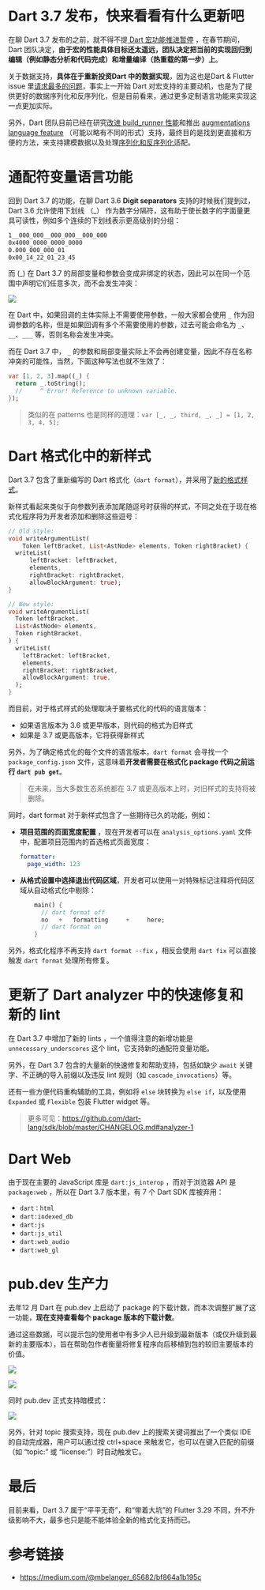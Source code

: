 # Dart 3.7 发布，快来看看有什么更新吧

在聊 Dart  3.7 发布的之前，就不得不提[ Dart 宏功能推进暂停](https://juejin.cn/post/7464998185485877311) ，在春节期间，Dart 团队决定，**由于宏的性能具体目标还太遥远，团队决定把当前的实现回归到编辑（例如静态分析和代码完成）和增量编译（热重载的第一步）上**。

关于数据支持，**具体在于重新投资Dart 中的数据实现**，因为这也是Dart & Flutter issue 里[请求最多的问题](https://link.juejin.cn/?target=https%3A%2F%2Fgithub.com%2Fdart-lang%2Flanguage%2Fissues%2F314)，事实上一开始 Dart 对宏支持的主要动机，也是为了提供更好的数据序列化和反序列化，但是目前看来，通过更多定制语言功能来实现这一点更加实际。

另外，Dart 团队目前已经在研究[改进 build_runner 性能](https://github.com/dart-lang/build/issues/3800)和推出  [augmentations language feature](https://github.com/dart-lang/language/blob/main/working/augmentation-libraries/feature-specification.md) （可能以略有不同的形式）支持，最终目的是找到更直接和方便的方法，来支持建模数据以及处理[序列化和反序列化](https://github.com/dart-lang/language/issues/4232)适配。

# 通配符变量语言功能

回到 Dart 3.7 的功能，在聊 Dart 3.6  **Digit separators** 支持的时候我们提到过，Dart 3.6 允许使用下划线 （_） 作为数字分隔符，这有助于使长数字的字面量更具可读性，例如多个连续的下划线表示更高级别的分组：

```markdown
1__000_000__000_000__000_000
0x4000_0000_0000_0000
0.000_000_000_01
0x00_14_22_01_23_45
```

而  (_) 在 Dart 3.7 的局部变量和参数会变成非绑定的状态，因此可以在同一个范围中声明它们任意多次，而不会发生冲突：

![](http://img.cdn.guoshuyu.cn/20250212_D370/image1.png)

在 Dart 中，如果回调的主体实际上不需要使用参数，一般大家都会使用 `_` 作为回调参数的名称，但是如果回调有多个不需要使用的参数，过去可能会命名为 `_`、`__`、`___` 等，否则名称会发生冲突。

而在 Dart 3.7 中， `_` 的参数和局部变量实际上不会再创建变量，因此不存在名称冲突的可能性，当然，下面这种写法也就不生效了：

```dart
var [1, 2, 3].map((_) {
  return _.toString();
  //     ^ Error! Reference to unknown variable.
});
```

> 类似的在 patterns 也是同样的道理：`var [_, _, third, _, _] = [1, 2, 3, 4, 5];`

# Dart 格式化中的新样式

Dart 3.7 包含了重新编写的 Dart 格式化（`dart format`），并采用了[新的格式样式](https://github.com/dart-lang/dart_style/issues/1253)。

新样式看起来类似于向参数列表添加尾随逗号时获得的样式，不同之处在于现在格式化程序将为开发者添加和删除这些逗号：

```dart
// Old style:
void writeArgumentList(
    Token leftBracket, List<AstNode> elements, Token rightBracket) {
  writeList(
      leftBracket: leftBracket,
      elements,
      rightBracket: rightBracket,
      allowBlockArgument: true);
}

// New style:
void writeArgumentList(
  Token leftBracket,
  List<AstNode> elements,
  Token rightBracket,
) {
  writeList(
    leftBracket: leftBracket,
    elements,
    rightBracket: rightBracket,
    allowBlockArgument: true,
  );
}

```

而目前，对于格式样式的处理取决于要格式化的代码的语言版本：

- 如果语言版本为 3.6 或更早版本，则代码的格式为旧样式
- 如果是 3.7 或更高版本，它将获得新样式

另外，为了确定格式化的每个文件的语言版本，`dart format` 会寻找一个 `package_config.json` 文件，这意味着**开发者需要在格式化 package 代码之前运行 `dart pub get`**。

> 在未来，当大多数生态系统都在 3.7 或更高版本上时，对旧样式的支持将被删除。

同时，dart format 对于新样式包含了一些期待已久的功能，例如：

- **项目范围的页面宽度配置** ，现在开发者可以在 `analysis_options.yaml` 文件中，配置项目范围内的首选格式页面宽度：

  ```yaml
  formatter:
    page_width: 123
  ```

- **从格式设置中选择退出代码区域**，开发者可以使用一对特殊标记注释将代码区域从自动格式化中剔除：

  ```dart
      main() {
        // dart format off
        no   +   formatting     +     here;
        // dart format on
      }
  ```

另外，格式化程序不再支持  `dart format --fix`  ，相反会使用 `dart fix` 可以直接触发   `dart format`  处理所有修复。

# 更新了 Dart analyzer 中的快速修复和新的 lint

在 Dart 3.7 中增加了新的 lints ，一个值得注意的新增功能是  `unnecessary_underscores`  这个 lint，它支持新的通配符变量功能。

另外，在 Dart 3.7 包含的大量新的快速修复和帮助支持，包括如缺少 `await` 关键字、不正确的导入前缀以及违反 lint 规则（如 `cascade_invocations`）等。

还有一些方便代码重构辅助的工具，例如将 `else` 块转换为 `else if`，以及使用 `Expanded` 或 `Flexible` 包装 Flutter widget 等。

> 更多可见：https://github.com/dart-lang/sdk/blob/master/CHANGELOG.md#analyzer-1



#  Dart Web 

由于现在主要的 JavaScript 库是 `dart:js_interop` ，而对于浏览器 API 是 `package:web` ，所以在 Dart 3.7 版本里，有 7 个 Dart SDK 库被弃用：

-  `dart：html`
- `dart:indexed_db` 
- `dart:js` 
- `dart:js_util` 
- `dart:web_audio`
- `dart:web_gl` 

# pub.dev 生产力

去年12 月 Dart 在 pub.dev 上启动了 package 的下载计数，而本次调整扩展了这一功能，**现在支持查看每个 package 版本的下载计数**。

通过这些数据，可以提示包的使用者中有多少人已升级到最新版本（或仅升级到最新的主要版本），旨在帮助包作者衡量将修复程序向后移植到包的较旧主要版本的价值。

![](http://img.cdn.guoshuyu.cn/20250212_D370/image2.png)

![](http://img.cdn.guoshuyu.cn/20250212_D370/image3.png)

同时 pub.dev 正式支持暗模式：

![](http://img.cdn.guoshuyu.cn/20250212_D370/image4.png)

另外，针对 topic 搜索支持，现在 pub.dev 上的搜索关键词推出了一个类似 IDE 的自动完成器，用户可以通过按 ctrl+space 来触发它，也可以在键入匹配的前缀（如 “topic:” 或 “license:”）时自动触发它。

# 最后

目前来看，Dart 3.7 属于“平平无奇”，和“带着大坑”的 Flutter 3.29 不同，升不升级影响不大，最多也只是能不能体验全新的格式化支持而已。

# 参考链接

- https://medium.com/@mbelanger_65682/bf864a1b195c